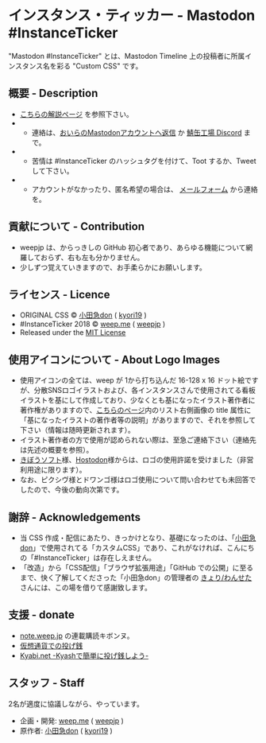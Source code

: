 インスタンス・ティッカー - Mastodon #InstanceTicker
====

"Mastodon #InstanceTicker" とは、Mastodon Timeline 上の投稿者に所属インスタンス名を彩る "Custom CSS" です。

## 概要 - Description
- [こちらの解説ページ](https://wee.jp/mastodon/) を参照下さい。
- - 連絡は、[おいらのMastodonアカウントへ返信](https://weep.me/@weep) か [鯖缶工場 Discord](https://discord.gg/tCgghdP) まで。
- - 苦情は #InstanceTicker のハッシュタグを付けて、Toot するか、Tweet して下さい。
- - アカウントがなかったり、匿名希望の場合は、 [メールフォーム](https://weep.jp/mail) から連絡を。

## 貢献について - Contribution
- weepjp は、からっきしの GitHub 初心者であり、あらゆる機能について網羅しておらず、右も左も分かりません。
- 少しずつ覚えていきますので、お手柔らかにお願いします。

## ライセンス - Licence
- ORIGINAL CSS © [小田急don](https://odakyu.app/about) ( [kyori19](https://github.com/kyori19) )
- #InstanceTicker 2018 © [weep.me](https://weep.me/about) ( [weepjp](https://github.com/weepjp) )
- Released under the [MIT License](https://opensource.org/licenses/mit-license.php)

## 使用アイコンについて - About Logo Images
- 使用アイコンの全ては、weep が 1から打ち込んだ 16-128 x 16 ドット絵ですが、分散SNSロゴイラストおよび、各インスタンスさんで使用されてる看板イラストを基にして作成しており、少なくとも基になったイラスト著作者に著作権がありますので、[こちらのページ](https://wee.jp/instance/)内のリスト右側画像の title 属性に「基になったイラストの著作者等の説明」がありますので、それを参照して下さい（情報は随時更新されます）。
- イラスト著作者の方で使用が認められない際は、至急ご連絡下さい（連絡先は先述の概要を参照）。
- [きぼうソフト](https://kibousoft.co.jp/)様、[Hostodon](https://hostdon.jp/)様からは、ロゴの使用許諾を受けました（非営利用途に限ります）。
- なお、ピクシヴ様とドワンゴ様はロゴ使用について問い合わせても未回答でしたので、今後の動向次第です。

## 謝辞 - Acknowledgements
- 当 CSS 作成・配信にあたり、きっかけとなり、基礎になったのは、「[小田急don](https://odakyu.app/about)」で使用されてる「カスタムCSS」であり、これがなければ、こんにちの「#InstanceTicker」は存在しえません。
- 「改造」から「CSS配信」「ブラウザ拡張用途」「GitHub での公開」に至るまで、快く了解してくださった「小田急don」の管理者の [きょり/わんせた](https://github.com/kyori19) さんには、この場を借りて感謝致します。

## 支援 - donate
- [note.weep.jp](https://note.weep.jp/) の連載購読キボンヌ。
- [仮想通貨での投げ銭](https://weep.jp/tip)
- [Kyabi.net -Kyashで簡単に投げ銭しよう- ](https://kyabi.net/profiles/5bb09c67225539000f3770bd)

## スタッフ - Staff
2名が適度に協議しながら、やっています。
- 企画・開発: [weep.me](https://weep.me/about) ( [weepjp](https://github.com/weepjp) )
- 原作者: [小田急don](https://odakyu.app/about) ( [kyori19](https://github.com/kyori19) )
